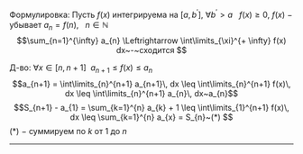 Формулировка:
Пусть $f(x)$ интегрируема на $[a,b^{'}],~\forall{b^{'} > a}~~$
$f(x) \geq 0,~f(x)~-$ убывает $a_{n} = f(n),~~~n \in \mathbb{N}$
$$\sum_{n=1}^{\infty} a_{n} \Leftrightarrow \int\limits_{\xi}^{+ \infty} f(x) dx~-~сходится $$

Д-во:
$\forall{x \in [n,n+1]}~~a_{n+1} \leq f(x) \leq a_{n}$
$$a_{n+1} = \int\limits_{n}^{n+1}  a_{n+1}\, dx \leq \int\limits_{n}^{n+1}  f(x)\, dx \leq \int\limits_{n}^{n+1}  a_{n}\, dx~a_{n}$$
$$S_{n+1} - a_{1} = \sum_{k=1}^{n} a_{k} + 1 \leq \int\limits_{1}^{n+1} f(x)\, dx \leq \sum_{k=1}^{n} a_{x} = S_{n}~(*) $$
$(*)~-$ суммируем по $k$ от $1$ до $n$

---

